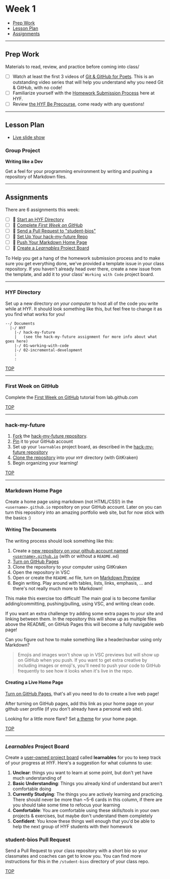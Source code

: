 # Week 1

- [Prep Work](#prep-work)
- [Lesson Plan](#lesson-plan)
- [Assignments](#assignments)

---

## Prep Work

Materials to read, review, and practice before coming into class/

- [ ] Watch at least the first 3 videos of [Git & GitHub for Poets](https://www.youtube.com/playlist?list=PLRqwX-V7Uu6ZF9C0YMKuns9sLDzK6zoiV). This is an outstanding video series that will help you understand why you need Git & GitHub, with no code!
- [ ] Familiarize yourself with the [Homework Submission Process](https://home.hackyourfuture.be/students/homework-submission) here at HYF.
- [ ] Review [the HYF Be Precourse](https://home.hackyourfuture.be/curriculum/precourse), come ready with any questions!

---

## Lesson Plan

- [Live slide show](https://hackyourfuture.be/working-with-code/week-1)

### Group Project

**Writing like a Dev**

Get a feel for your programming environment by writing and pushing a repository of Markdown files.

---

## Assignments

There are 6 assignments this week:

- [ ] :egg: [Start an HYF Directory](#hyf-directory)
- [ ] :egg: [Complete _First Week on GitHub_](#first-week-on-github)
- [ ] :egg: [Send a Pull Request to "student-bios"](#student-bios-pull-request)
- [ ] :egg: [Set Up Your hack-my-future Repo](#hack-my-future)
- [ ] :egg: [Push Your Markdown Home Page](#markdown-home-page)
- [ ] :egg: [Create a _Learnables_ Project Board](#learnables-project-board)

To Help you get a hang of the homework submission process and to make sure you get everything done, we've provided a template issue in your class repository. If you haven't already head over there, create a new issue from the template, and add it to your class' `Working with Code` project board.

---

### HYF Directory

Set up a new directory _on your computer_ to host all of the code you write while at HYF. It should look something like this, but feel free to change it as you find what works for you!

```
--/ Documents
  |-/ HYF
    |-/ hack-my-future
    |   (see the hack-my-future assignment for more info about what goes here)
    |-/ 01-working-with-code
    |-/ 02-incremental-development
    :
    :
```

[TOP](#week-1)

---

### First Week on GitHub

Complete the [First Week on GitHub](https://lab.github.com/githubtraining/paths/first-week-on-github) tutorial from lab.github.com

[TOP](#week-1)

---

### hack-my-future

1. [Fork](https://help.github.com/en/github/getting-started-with-github/fork-a-repo) the [hack-my-future repository](https://github.com/HackYourFutureBelgium/hack-my-future).
1. [Pin](https://github.blog/2016-06-16-pin-repositories-to-your-github-profile/) it to your GitHub account
1. Set up your `learnables` project board, as described in the [hack-my-future repository](https://github.com/HackYourFutureBelgium/hack-my-future)
1. [Clone the repository](https://support.gitkraken.com/working-with-repositories/open-clone-init/) into your `HYF` directory (with GitKraken)
1. Begin organizing your learning!

[TOP](#week-1)

---

### Markdown Home Page

Create a home page using markdown (not HTML/CSS!) in the `<username>.github.io` repository on your GitHub account. Later on you can turn this repository into an amazing portfolio web site, but for now stick with the basics :)

#### Writing The Documents

The writing process should look something like this:

1. Create a [new repository on your github account named `<username>.github.io`](https://guides.github.com/features/pages) (with or without a `README.md`)
1. [Turn on GitHub Pages](https://guides.github.com/features/pages)
1. Clone the repository to your computer using GitKraken
1. Open the repository in VSC
1. Open or create the `README.md` file, turn on [Markdown Preview](https://marketplace.visualstudio.com/items?itemName=dmodalek.markdown-preview-github-styles-custom)
1. Begin writing. Play around with tables, lists, links, emphasis, ... and there's not really much more to Markdown!

This make this exercise too difficult! The main goal is to become familiar adding/committing, pushing/pulling, using VSC, and writing clean code.

If you want an extra challenge try adding some extra pages to your site and linking between them. In the repository this will show up as multiple files above the README, on GitHub Pages this will become a fully navigable web page!

Can you figure out how to make something like a header/navbar using only Markdown?

> Emojis and images won't show up in VSC previews but will show up on GitHub when you push. If you want to get extra creative by including images or emoji's, you'll need to push your code to GitHub frequently to see how it looks when it's live in the repo.

#### Creating a Live Home Page

[Turn on GitHub Pages](https://help.github.com/en/github/working-with-github-pages/about-github-pages), that's all you need to do to create a live web page!

After turning on GitHub pages, add this link as your home page on your github user profile (if you don't already have a personal web site).

Looking for a little more flare? Set [a theme](https://pages.github.com/themes/) for your home page.

[TOP](#week-1)

---

### _Learnables_ Project Board

Create a [user-owned project board](https://help.github.com/en/github/managing-your-work-on-github/creating-a-project-board#creating-a-user-owned-project-board) called **learnables** for you to keep track of your progress at HYF. Here's a suggestion for what columns to use:

1. **Unclear**: things you want to learn at some point, but don't yet have much understanding of
1. **Basic Understanding**: Things you already kind of understand but aren't comfortable doing
1. **Currently Studying**: The things you are actively learning and practicing. There should never be more than ~5-6 cards in this column, if there are you should take some time to refocus your learning
1. **Comfortable**: You are comfortable using these skills/tools in your own projects & exercises, but maybe don't understand them completely
1. **Confident**: You know these things well enough that you'd be able to help the next group of HYF students with their homework

### student-bios Pull Request

Send a Pull Request to your class repository with a short bio so your classmates and coaches can get to know you. You can find more instructions for this in the `/student-bios` directory of your class repo.

[TOP](#week-1)
